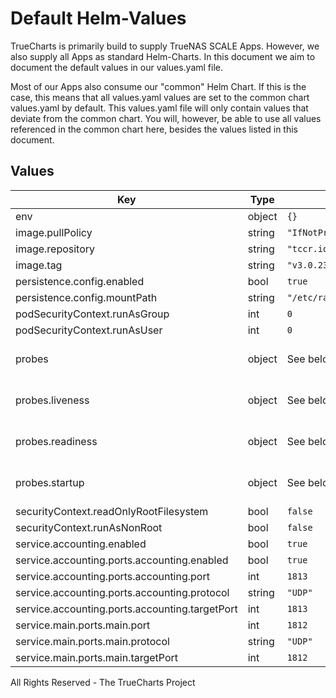 # Default Helm-Values

TrueCharts is primarily build to supply TrueNAS SCALE Apps.
However, we also supply all Apps as standard Helm-Charts. In this document we aim to document the default values in our values.yaml file.

Most of our Apps also consume our "common" Helm Chart.
If this is the case, this means that all values.yaml values are set to the common chart values.yaml by default. This values.yaml file will only contain values that deviate from the common chart.
You will, however, be able to use all values referenced in the common chart here, besides the values listed in this document.

## Values

| Key | Type | Default | Description |
|-----|------|---------|-------------|
| env | object | `{}` |  |
| image.pullPolicy | string | `"IfNotPresent"` |  |
| image.repository | string | `"tccr.io/truecharts/freeradius"` |  |
| image.tag | string | `"v3.0.23@sha256:21454da0a4f4950dd9b97e82de5b56556fdf2bf38f60ae427852b74a2622c972"` |  |
| persistence.config.enabled | bool | `true` |  |
| persistence.config.mountPath | string | `"/etc/raddb"` |  |
| podSecurityContext.runAsGroup | int | `0` |  |
| podSecurityContext.runAsUser | int | `0` |  |
| probes | object | See below | Probe configuration -- [[ref]](https://kubernetes.io/docs/tasks/configure-pod-container/configure-liveness-readiness-startup-probes/) |
| probes.liveness | object | See below | Liveness probe configuration |
| probes.readiness | object | See below | Redainess probe configuration |
| probes.startup | object | See below | Startup probe configuration |
| securityContext.readOnlyRootFilesystem | bool | `false` |  |
| securityContext.runAsNonRoot | bool | `false` |  |
| service.accounting.enabled | bool | `true` |  |
| service.accounting.ports.accounting.enabled | bool | `true` |  |
| service.accounting.ports.accounting.port | int | `1813` |  |
| service.accounting.ports.accounting.protocol | string | `"UDP"` |  |
| service.accounting.ports.accounting.targetPort | int | `1813` |  |
| service.main.ports.main.port | int | `1812` |  |
| service.main.ports.main.protocol | string | `"UDP"` |  |
| service.main.ports.main.targetPort | int | `1812` |  |

All Rights Reserved - The TrueCharts Project
